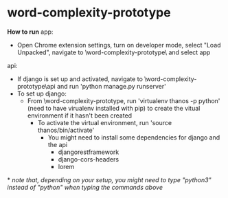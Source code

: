 # word-complexity-prototype

**How to run**
app:
- Open Chrome extension settings, turn on developer mode, select "Load Unpacked", navigate to \word-complexity-prototype\ and select app

api:
- If django is set up and activated, navigate to \word-complexity-prototype\api and run 'python manage.py runserver'
- To set up django:
  - From \word-complexity-prototype, run 'virtualenv thanos -p python' (need to have virualenv installed with pip) to create the vitual environment if it hasn't been created
	- To activate the virtual environment, run 'source thanos/bin/activate'
		- You might need to install some dependencies for django and the api
			- djangorestframework
			- django-cors-headers
			- lorem

\* *note that, depending on your setup, you might need to type "python3" instead of "python" when typing the commands above*

